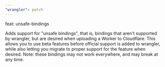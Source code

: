 ```yaml
---
"wrangler": patch
---
```


feat: unsafe-bindings

Adds support for "unsafe bindings", that is, bindings that aren't supported by wrangler, but are
desired when uploading a Worker to Cloudflare. This allows you to use beta features before
official support is added to wrangler, while also letting you migrate to proper support for the
feature when desired. Note: these bindings may not work everywhere, and may break at any time.
